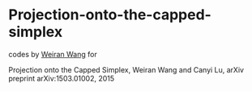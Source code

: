 # Projection-onto-the-capped-simplex

codes by <a href="http://ttic.uchicago.edu/~wwang5/">Weiran Wang</a> for 

Projection onto the Capped Simplex, Weiran Wang and Canyi Lu, arXiv preprint arXiv:1503.01002, 2015

